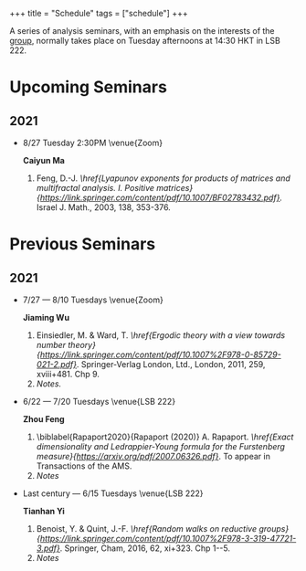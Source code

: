 +++
title = "Schedule"
tags = ["schedule"]
+++

A series of analysis seminars, with an emphasis on the interests of the [group](/about/), normally takes place on Tuesday afternoons at 14:30 HKT in LSB 222.

# Upcoming Seminars
## 2021

- 8/27 Tuesday 2:30PM \venue{Zoom}

  **Caiyun Ma**

  1. Feng, D.-J. *\href{Lyapunov exponents for products of matrices and multifractal analysis. I. Positive matrices}{https://link.springer.com/content/pdf/10.1007/BF02783432.pdf}.* Israel J. Math., 2003, 138, 353-376.

# Previous Seminars
## 2021

- 7/27 — 8/10 Tuesdays \venue{Zoom}
  
  **Jiaming Wu**
  
  1. Einsiedler, M. & Ward, T. *\href{Ergodic theory with a view towards number theory}{https://link.springer.com/content/pdf/10.1007%2F978-0-85729-021-2.pdf}*. Springer-Verlag London, Ltd., London, 2011, 259, xviii+481. Chp 9.
  2. *Notes.*

- 6/22 — 7/20 Tuesdays \venue{LSB 222}

  **Zhou Feng**

  1. \biblabel{Rapaport2020}{Rapaport (2020)} A. Rapaport. *\href{Exact dimensionality and Ledrappier-Young formula for the Furstenberg measure}{https://arxiv.org/pdf/2007.06326.pdf}*. To appear in Transactions of the AMS.
  2. *Notes*

- Last century  — 6/15 Tuesdays \venue{LSB 222}

  **Tianhan Yi**
  
  1. Benoist, Y. & Quint, J.-F. *\href{Random walks on reductive groups}{https://link.springer.com/content/pdf/10.1007%2F978-3-319-47721-3.pdf}*. Springer, Cham, 2016, 62, xi+323. Chp 1--5.
  2. *Notes*

